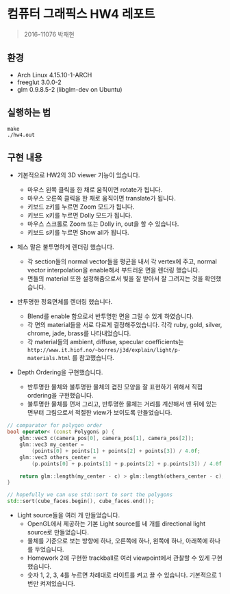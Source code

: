 # 컴퓨터 그래픽스 HW4 레포트
> 2016-11076 박재현


## 환경
* Arch Linux 4.15.10-1-ARCH
* freeglut 3.0.0-2
* glm 0.9.8.5-2 (libglm-dev on Ubuntu)

## 실행하는 법
```
make
./hw4.out
```

## 구현 내용

* 기본적으로 HW2의 3D viewer 기능이 있습니다.
    - 마우스 왼쪽 클릭을 한 채로 움직이면 rotate가 됩니다.
    - 마우스 오른쪽 클릭을 한 채로 움직이면 translate가 됩니다.
    - 키보드 z키를 누르면 Zoom 모드가 됩니다.
    - 키보드 x키를 누르면 Dolly 모드가 됩니다.
    - 마우스 스크롤로 Zoom 또는 Dolly in, out을 할 수 있습니다.
    - 키보드 s키를 누르면 Show all가 됩니다.

* 체스 말은 불투명하게 렌더링 했습니다.
    - 각 section들의 normal vector들을 평균을 내서 각 vertex에 주고, normal vector interpolation을 enable해서 부드러운 면을 렌더링 했습니다.
    - 면들의 material 또한 설정해줌으로서 빛을 잘 받아서 잘 그려지는 것을 확인했습니다.

* 반투명한 정육면체를 렌더링 했습니다.
    - Blend를 enable 함으로서 반투명한 면을 그릴 수 있게 하였습니다.
    - 각 면의 material들을 서로 다르게 결정해주었습니다. 각각 ruby, gold, silver, chrome, jade, brass를 나타내었습니다.
    - 각 material들의 ambient, diffuse, specular coefficients는 `http://www.it.hiof.no/~borres/j3d/explain/light/p-materials.html` 를 참고했습니다.

* Depth Ordering을 구현했습니다.
    - 반투명한 물체와 불투명한 물체의 겹친 모양을 잘 표현하기 위해서 직접 ordering을 구현했습니다.
    - 불투명한 물체를 먼저 그리고, 반투명한 물체는 거리를 계산해서 맨 뒤에 있는 면부터 그림으로서 적절한 view가 보이도록 만들었습니다.

```c++
// comparator for polygon order
bool operator< (const Polygon& p) {
    glm::vec3 c(camera_pos[0], camera_pos[1], camera_pos[2]);
    glm::vec3 my_center =
        (points[0] + points[1] + points[2] + points[3]) / 4.0f;
    glm::vec3 others_center =
        (p.points[0] + p.points[1] + p.points[2] + p.points[3]) / 4.0f;

    return glm::length(my_center - c) > glm::length(others_center - c);
}

// hopefully we can use std::sort to sort the polygons
std::sort(cube_faces.begin(), cube_faces.end());
```

* Light source들을 여러 개 만들었습니다.
    - OpenGL에서 제공하는 기본 Light source를 네 개를 directional light source로 만들었습니다.
    - 물체를 기준으로 보는 방향에 하나, 오른쪽에 하나, 왼쪽에 하나, 아래쪽에 하나를 두었습니다.
    - Homework 2에 구현한 trackball로 여러 viewpoint에서 관찰할 수 있게 구현했습니다.
    - 숫자 1, 2, 3, 4를 누르면 차례대로 라이트를 켜고 끌 수 있습니다. 기본적으로 1번만 켜져있습니다.
